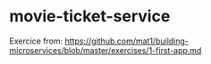 # movie-ticket-service

Exercice from:
https://github.com/mat1/building-microservices/blob/master/exercises/1-first-app.md
